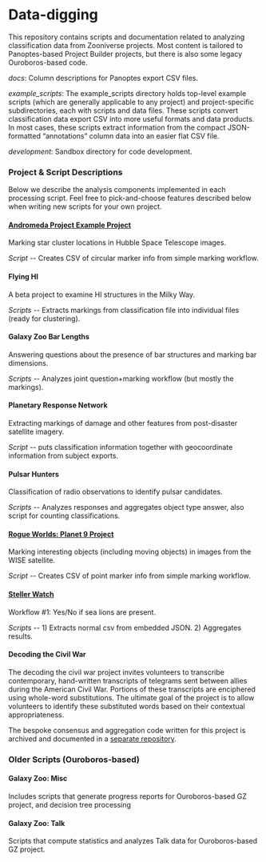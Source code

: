 # Data-digging
This repository contains scripts and documentation related to analyzing classification data from Zooniverse projects.  Most content is tailored to Panoptes-based Project Builder projects, but there is also some legacy Ouroboros-based code.

*docs*: Column descriptions for Panoptes export CSV files.

*example_scripts*: The example_scripts directory holds top-level example scripts (which are generally applicable to any project) and project-specific subdirectories, each with scripts and data files.  These scripts convert classification data export CSV into more useful formats and data products.  In most cases, these scripts extract information from the compact JSON-formatted “annotations” column data into an easier flat CSV file.

*development*: Sandbox directory for code development.

### Project & Script Descriptions
Below we describe the analysis components implemented in each processing script.  Feel free to pick-and-choose features described below when writing new scripts for your own project.

#### [Andromeda Project Example Project](https://www.zooniverse.org/projects/lcjohnso/ap-aas229-test)
Marking star cluster locations in Hubble Space Telescope images.

*Script* -- Creates CSV of circular marker info from simple marking workflow.

#### Flying HI
A beta project to examine HI structures in the Milky Way.

*Scripts* -- Extracts markings from classification file into individual files (ready for clustering).

#### Galaxy Zoo Bar Lengths
Answering questions about the presence of bar structures and marking bar dimensions.

*Scripts* -- Analyzes joint question+marking workflow (but mostly the markings).

#### Planetary Response Network
Extracting markings of damage and other features from post-disaster satellite imagery.

*Script* -- puts classification information together with geocoordinate information from subject exports.

#### Pulsar Hunters
Classification of radio observations to identify pulsar candidates.

*Scripts* -- Analyzes responses and aggregates object type answer, also script for counting classifications.

#### [Rogue Worlds: Planet 9 Project](https://www.zooniverse.org/projects/marckuchner/planet-9-rogue-worlds)
Marking interesting objects (including moving objects) in images from the WISE satellite.

*Script* -- Creates CSV of point marker info from simple marking workflow.

#### [Steller Watch](https://www.zooniverse.org/projects/sweenkl/steller-watch)
Workflow #1: Yes/No if sea lions are present.

*Scripts* -- 1) Extracts normal csv from embedded JSON. 2) Aggregates results.

#### Decoding the Civil War
The decoding the civil war project invites volunteers to transcribe contemporary, hand-written transcripts of telegrams sent between allies during the American Civil War. Portions of these transcripts are enciphered using whole-word substitutions. The ultimate goal of the project is to allow volunteers to identify these substituted words based on their contextual appropriateness.

The bespoke consensus and aggregation code written for this project is archived and documented in a [separate repository](https://github.com/hughdickinson/DCWConsensus).

### Older Scripts (Ouroboros-based)

#### Galaxy Zoo: Misc
Includes scripts that generate progress reports for Ouroboros-based GZ project, and decision tree processing

#### Galaxy Zoo: Talk
Scripts that compute statistics and analyzes Talk data for Ouroboros-based GZ project.
